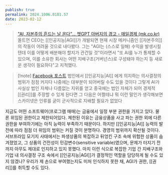 ```yaml
---
publish: true
permalink: 2024.1006.0101.57
date: 2023-02-12
---
```

>["AI, 자본주의 흔드는 날 온다"… 챗GPT 아버지의 경고 - 매일경제 (mk.co.kr)](https://m.mk.co.kr/news/it/10632855?fbclid=IwY2xjawFuQS5leHRuA2FlbQIxMQABHWPKHk0cQT81fcJt087Xv1hJ4isChPLVFN9bOcY1uHu7ZpLmOhfYslF6Dg_aem_LpvneKOSB6KQgDDkIjLxJw)
> 올트먼 CEO는 [[인공지능|AGI]]가 개발되면 현재 시장 메커니즘인 [[자본주의]]의 작동이 어려울 것으로 내다봤다. 그는 "AGI는 (스스로 일해) 수익을 발생시킬 텐데 이를 어떻게 배분해야 할지가 관건일 것"이라면서 "또 AI를 누가 통제할 수 있으며, 이를 소유한 회사는 어떤 지배구조(거버넌스)로 구성돼야 하는지 등 새로운 생각이 필요하다"고 지적했다.	

> [!note] [Facebook 포스트](https://www.facebook.com/share/p/8LgMuC38jFMavr9o/)
> 법인에서 [[인공지능|AI]] 에게 의지하는 의사결정의 범위가 점점 커지다 나중에는 대부분이 되어버릴 수도 있을 것이다 그렇게 AI가 사실상 법인 자체나 다름없는 지위를 얻고 종국에는 법인 자체가 되어 경제적 [[권리]]를 주장할 수 있게 된다면 그 다음은 어쩔테냐 
> 뭐 이런 말인가
> 생각해보면 스카이넷은 인류를 굳이 군사적으로 지배할 필요가 없었다

지금도 어떤 소프트웨어(프로그램 매매)는 금융에서 일정 부분 권한을 가지고 있다. 물론 위임된 권한이고 제한되어있다. 제한된 이유는 금융상품을 사고 파는 권한 외에 다른 권한을 부여하기에는 아직 능력이 부족하기 때문이다. 하지만 [[인공지능|AI]] 능력의 발전에 따라 점점 더 위임의 범위는 커질 것이 분명하다. 경영의 범위까지 확산될 것이다.
서브프라임 모기지 사태에서는 파생상품의 복잡하고 뒤엉킨 구조 속에 위험한 상품이 숨겨졌었고, 그 상품의 건전성이 민감변수(sensitive variable)였으며, 문제가 터지기 전 까지 아무도 제대로 인지하고 있지 못했다. 마치 이런 식으로 복잡한 기업 간 지배구조와 기업 내 의사결정 구조 속에서 [[인공지능|AGI]]가 결정적인 역할을 담당하게 될 수도 있지 않겠나? 우리가 제 손으로 부여했는지도 미처 인식하지 못한 채, AGI가 권한, [[권리]]를 취득할 수도 있다.